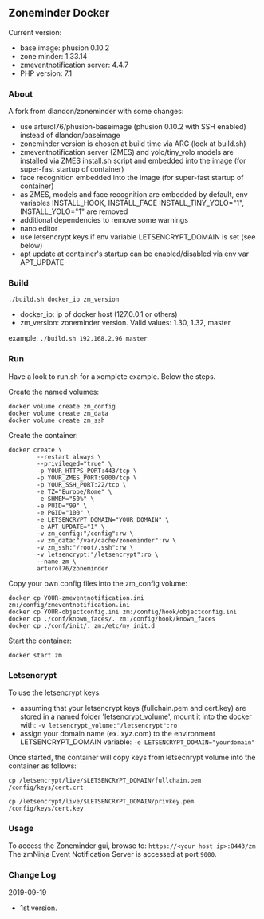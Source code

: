 ## Zoneminder Docker
Current version: 
* base image: phusion 0.10.2
* zone minder: 1.33.14
* zmeventnotification server: 4.4.7
* PHP version: 7.1

### About
A fork from dlandon/zoneminder with some changes:
* use arturol76/phusion-baseimage (phusion 0.10.2 with SSH enabled) instead of dlandon/baseimage
* zoneminder version is chosen at build time via ARG (look at build.sh)
* zmeventnotification server (ZMES) and yolo/tiny_yolo models are installed via ZMES install.sh script and embedded into the image (for super-fast startup of container)
* face recognition embedded into the image (for super-fast startup of container)
* as ZMES, models and face recognition are embedded by default, env variables INSTALL_HOOK, INSTALL_FACE INSTALL_TINY_YOLO="1", INSTALL_YOLO="1" are removed
* additional dependencies to remove some warnings
* nano editor
* use letsencrypt keys if env variable LETSENCRYPT_DOMAIN is set (see below)
* apt update at container's startup can be enabled/disabled via env var APT_UPDATE

### Build
`./build.sh docker_ip zm_version`
* docker_ip: ip of docker host (127.0.0.1 or others)
* zm_version: zoneminder version. Valid values: 1.30, 1.32, master

example:
`./build.sh 192.168.2.96 master`

### Run
Have a look to run.sh for a xomplete example. Below the steps.

Create the named volumes:

```
docker volume create zm_config
docker volume create zm_data
docker volume create zm_ssh
```

Create the container:

```
docker create \
        --restart always \
        --privileged="true" \
        -p YOUR_HTTPS_PORT:443/tcp \
        -p YOUR_ZMES_PORT:9000/tcp \
        -p YOUR_SSH_PORT:22/tcp \
        -e TZ="Europe/Rome" \
        -e SHMEM="50%" \
        -e PUID="99" \
        -e PGID="100" \
        -e LETSENCRYPT_DOMAIN="YOUR_DOMAIN" \
        -e APT_UPDATE="1" \
        -v zm_config:"/config":rw \
        -v zm_data:"/var/cache/zoneminder":rw \
        -v zm_ssh:"/root/.ssh":rw \
        -v letsencrypt:"/letsencrypt":ro \
        --name zm \
        arturol76/zoneminder
```

Copy your own config files into the zm_config volume:

```
docker cp YOUR-zmeventnotification.ini zm:/config/zmeventnotification.ini
docker cp YOUR-objectconfig.ini zm:/config/hook/objectconfig.ini
docker cp ./conf/known_faces/. zm:/config/hook/known_faces
docker cp ./conf/init/. zm:/etc/my_init.d
```

Start the container:

```
docker start zm
```

### Letsencrypt
To use the letsencrypt keys:
* assuming that your letsencrypt keys (fullchain.pem and cert.key) are stored in a named folder 'letsencrypt_volume', mount it into the docker with: `-v letsencrypt_volume:"/letsencrypt":ro`
* assign your domain name (ex. xyz.com) to the environment LETSENCRYPT_DOMAIN variable: `-e LETSENCRYPT_DOMAIN="yourdomain"`

Once started, the container will copy keys from letsecnrypt volume into the container as follows:

`cp /letsencrypt/live/$LETSENCRYPT_DOMAIN/fullchain.pem /config/keys/cert.crt`

`cp /letsencrypt/live/$LETSENCRYPT_DOMAIN/privkey.pem /config/keys/cert.key`

### Usage
To access the Zoneminder gui, browse to: `https://<your host ip>:8443/zm`
The zmNinja Event Notification Server is accessed at port `9000`.

### Change Log
2019-09-19
- 1st version.
